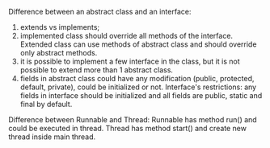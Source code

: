 Difference between an abstract class and an interface:
1. extends vs implements;
2. implemented class should override all methods of the interface. Extended class can use methods of abstract class and should override only abstract methods.
3. it is possible to implement a few interface in the class, but it is not possible to extend more than 1 abstract class.
4. fields in abstract class could have any modification (public, protected, default, private), could be initialized or not.
Interface's restrictions: any fields in interface should be initialized and all fields are public, static and final by default.

Difference between Runnable and Thread:
Runnable has method run() and could be executed in thread. 
Thread has method start() and create new thread inside main thread.
